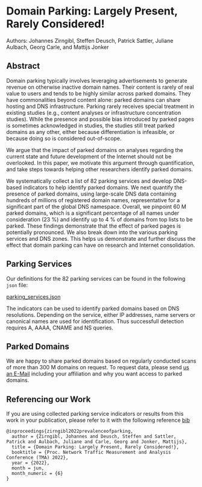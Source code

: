 # Domain Parking: Largely Present, Rarely Considered!

Authors: Johannes Zirngibl, Steffen Deusch, Patrick Sattler, Juliane Aulbach, Georg Carle, and Mattijs Jonker

## Abstract

Domain parking typically involves leveraging advertisements to generate revenue on otherwise inactive domain names. Their content is rarely of real value to users and tends to be highly similar across parked domains. They have commonalities beyond content alone: parked domains can share hosting and DNS infrastructure. Parking rarely receives special treatment in existing studies (e.g., content analyses or infrastructure concentration studies). While the presence and possible bias introduced by parked pages is sometimes acknowledged in studies, the studies still treat parked domains as any other, either because differentiation is infeasible, or because doing so is considered out-of-scope.

We argue that the impact of parked domains on analyses regarding the current state and future development of the Internet should not be overlooked. In this paper, we motivate this argument through quantification, and take steps towards helping other researchers identify parked domains.

We systematically collect a list of 82 parking services and develop DNS-based indicators to help identify parked domains. We next quantify the presence of parked domains, using large-scale DNS data containing hundreds of millions of registered domain names, representative for a significant part of the global DNS namespace. Overall, we pinpoint 60 M parked domains, which is a significant percentage of all names under consideration (23 %) and identify up to 4 % of domains from top lists to be parked. These findings demonstrate that the effect of parked pages is potentially pronounced. We also break down into the various parking services and DNS zones. This helps us demonstrate and further discuss the effect that domain parking can have on research and Internet consolidation.

## Parking Services

Our definitions for the 82 parking services can be found in the following `json` file:

[parking_services.json](https://tma22-parking.github.io/parking_services.json)

The indicators can be used to identify parked domains based on DNS resolutions.
Depending on the service, either IP addresses, name servers or canonical names are used for identification.
Thus successfull detection requires A, AAAA, CNAME and NS queries.

## Parked Domains

We are happy to share parked domains based on regularly conducted scans of more than 300 M domains on request.
To request data, please send <a href="mailto:data-request@net.in.tum.de"> us an E-Mail</a> including your affiliation and why you want access to parked domains.

## Referencing our Work

If you are using collected parking service indicators or results from this work in your publication, please refer to it with the following reference [bib](https://tma22-parking.github.io/zirngibl2022prevalenceofparking.bib)

```
@inproceedings{zirngibl2022prevalenceofparking,
  author = {Zirngibl, Johannes and Deusch, Steffen and Sattler, Patrick and Aulbach, Juliane and Carle, Georg and Jonker, Mattijs},
  title = {Domain Parking: Largely Present, Rarely Considered!},
  booktitle = {Proc. Network Traffic Measurement and Analysis Conference (TMA) 2022},
  year = {2022},
  month = jun,
  month_numeric = {6}
}
```
